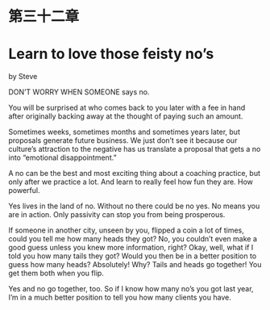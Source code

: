 # 第三十二章

# Learn to love those feisty no’s

by Steve

DON’T WORRY WHEN SOMEONE says no.

You will be surprised at who comes back to you later with a fee in hand after originally backing away at the thought of paying such an amount.

Sometimes weeks, sometimes months and sometimes years later, but proposals generate future business. We just don’t see it because our culture’s attraction to the negative has us translate a proposal that gets a no into “emotional disappointment.”

A no can be the best and most exciting thing about a coaching practice, but only after we practice a lot. And learn to really feel how fun they are. How powerful.

Yes lives in the land of no. Without no there could be no yes. No means you are in action. Only passivity can stop you from being prosperous.

If someone in another city, unseen by you, flipped a coin a lot of times, could you tell me how many heads they got? No, you couldn’t even make a good guess unless you knew more information, right? Okay, well, what if I told you how many tails they got? Would you then be in a better position to guess how many heads? Absolutely! Why? Tails and heads go together! You get them both when you flip.



Yes and no go together, too. So if I know how many no’s you got last year, I’m in a much better position to tell you how many clients you have.
